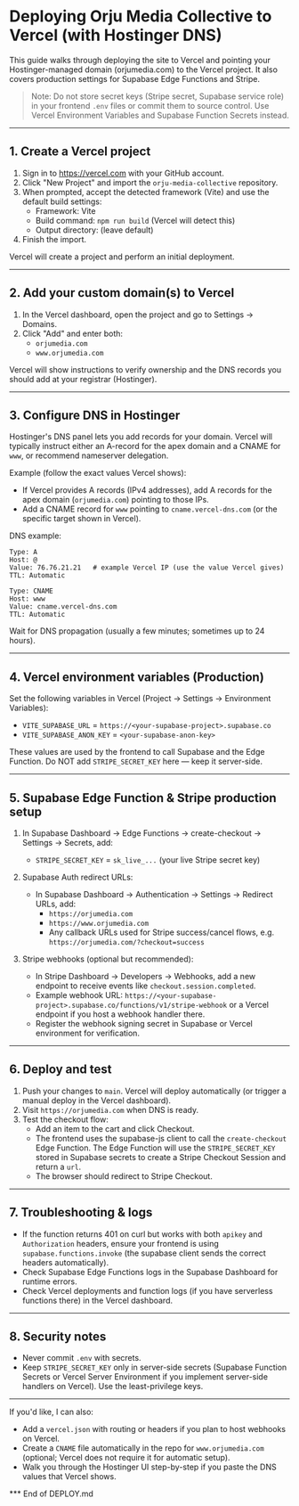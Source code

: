 # Deploying Orju Media Collective to Vercel (with Hostinger DNS)

This guide walks through deploying the site to Vercel and pointing your Hostinger-managed domain (orjumedia.com) to the Vercel project. It also covers production settings for Supabase Edge Functions and Stripe.

> Note: Do not store secret keys (Stripe secret, Supabase service role) in your frontend `.env` files or commit them to source control. Use Vercel Environment Variables and Supabase Function Secrets instead.

---

## 1. Create a Vercel project

1. Sign in to https://vercel.com with your GitHub account.
2. Click "New Project" and import the `orju-media-collective` repository.
3. When prompted, accept the detected framework (Vite) and use the default build settings:
   - Framework: Vite
   - Build command: `npm run build` (Vercel will detect this)
   - Output directory: (leave default)
4. Finish the import.

Vercel will create a project and perform an initial deployment.

---

## 2. Add your custom domain(s) to Vercel

1. In the Vercel dashboard, open the project and go to Settings -> Domains.
2. Click "Add" and enter both:
   - `orjumedia.com`
   - `www.orjumedia.com`

Vercel will show instructions to verify ownership and the DNS records you should add at your registrar (Hostinger).

---

## 3. Configure DNS in Hostinger

Hostinger's DNS panel lets you add records for your domain. Vercel will typically instruct either an A-record for the apex domain and a CNAME for `www`, or recommend nameserver delegation.

Example (follow the exact values Vercel shows):

- If Vercel provides A records (IPv4 addresses), add A records for the apex domain (`orjumedia.com`) pointing to those IPs.
- Add a CNAME record for `www` pointing to `cname.vercel-dns.com` (or the specific target shown in Vercel).

DNS example:
```
Type: A
Host: @
Value: 76.76.21.21   # example Vercel IP (use the value Vercel gives)
TTL: Automatic

Type: CNAME
Host: www
Value: cname.vercel-dns.com
TTL: Automatic
```

Wait for DNS propagation (usually a few minutes; sometimes up to 24 hours).

---

## 4. Vercel environment variables (Production)

Set the following variables in Vercel (Project -> Settings -> Environment Variables):

- `VITE_SUPABASE_URL` = `https://<your-supabase-project>.supabase.co`
- `VITE_SUPABASE_ANON_KEY` = `<your-supabase-anon-key>`

These values are used by the frontend to call Supabase and the Edge Function. Do NOT add `STRIPE_SECRET_KEY` here — keep it server-side.

---

## 5. Supabase Edge Function & Stripe production setup

1. In Supabase Dashboard -> Edge Functions -> create-checkout -> Settings -> Secrets, add:
   - `STRIPE_SECRET_KEY` = `sk_live_...` (your live Stripe secret key)

2. Supabase Auth redirect URLs:
   - In Supabase Dashboard -> Authentication -> Settings -> Redirect URLs, add:
     - `https://orjumedia.com`
     - `https://www.orjumedia.com`
     - Any callback URLs used for Stripe success/cancel flows, e.g. `https://orjumedia.com/?checkout=success`

3. Stripe webhooks (optional but recommended):
   - In Stripe Dashboard -> Developers -> Webhooks, add a new endpoint to receive events like `checkout.session.completed`.
   - Example webhook URL: `https://<your-supabase-project>.supabase.co/functions/v1/stripe-webhook` or a Vercel endpoint if you host a webhook handler there.
   - Register the webhook signing secret in Supabase or Vercel environment for verification.

---

## 6. Deploy and test

1. Push your changes to `main`. Vercel will deploy automatically (or trigger a manual deploy in the Vercel dashboard).
2. Visit `https://orjumedia.com` when DNS is ready.
3. Test the checkout flow:
   - Add an item to the cart and click Checkout.
   - The frontend uses the supabase-js client to call the `create-checkout` Edge Function. The Edge Function will use the `STRIPE_SECRET_KEY` stored in Supabase secrets to create a Stripe Checkout Session and return a `url`.
   - The browser should redirect to Stripe Checkout.

---

## 7. Troubleshooting & logs

- If the function returns 401 on curl but works with both `apikey` and `Authorization` headers, ensure your frontend is using `supabase.functions.invoke` (the supabase client sends the correct headers automatically).
- Check Supabase Edge Functions logs in the Supabase Dashboard for runtime errors.
- Check Vercel deployments and function logs (if you have serverless functions there) in the Vercel dashboard.

---

## 8. Security notes

- Never commit `.env` with secrets.
- Keep `STRIPE_SECRET_KEY` only in server-side secrets (Supabase Function Secrets or Vercel Server Environment if you implement server-side handlers on Vercel). Use the least-privilege keys.

---

If you'd like, I can also:

- Add a `vercel.json` with routing or headers if you plan to host webhooks on Vercel.
- Create a `CNAME` file automatically in the repo for `www.orjumedia.com` (optional; Vercel does not require it for automatic setup).
- Walk you through the Hostinger UI step-by-step if you paste the DNS values that Vercel shows.

*** End of DEPLOY.md
